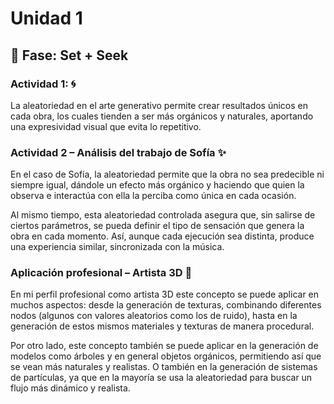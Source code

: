 # Unidad 1

## 🔎 Fase: Set + Seek

### Actividad 1: 🌀

La aleatoriedad en el arte generativo permite crear resultados únicos en cada obra, los cuales tienden a ser más orgánicos y naturales, aportando una expresividad visual que evita lo repetitivo.

### Actividad 2 – Análisis del trabajo de Sofía ✨

En el caso de Sofía, la aleatoriedad permite que la obra no sea predecible ni siempre igual, dándole un efecto más orgánico y haciendo que quien la observa e interactúa con ella la perciba como única en cada ocasión.

Al mismo tiempo, esta aleatoriedad controlada asegura que, sin salirse de ciertos parámetros, se pueda definir el tipo de sensación que genera la obra en cada momento. Así, aunque cada ejecución sea distinta, produce una experiencia similar, sincronizada con la música.

### Aplicación profesional – Artista 3D 🎨

En mi perfil profesional como artista 3D este concepto se puede aplicar en muchos aspectos: desde la generación de texturas, combinando diferentes nodos (algunos con valores aleatorios como los de ruido), hasta en la generación de estos mismos materiales y texturas de manera procedural.

Por otro lado, este concepto también se puede aplicar en la generación de modelos como árboles y en general objetos orgánicos, permitiendo así que se vean más naturales y realistas. O también en la generación de sistemas de partículas, ya que en la mayoría se usa la aleatoriedad para buscar un flujo más dinámico y realista.


